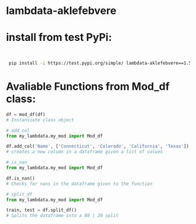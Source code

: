# lambdata-aklefebvere

# install from test PyPi:

```sh


 pip install -i https://test.pypi.org/simple/ lambdata-aklefebvere==1.5

 ```


# Avaliable Functions from Mod_df class:
```py
df = mod_df(df)
# Instansiate class object
```

 ```py
 # add_col
 from my_lambdata.my_mod import Mod_df

 df.add_col('Name', ['Connecticut', 'Colorado', 'California', 'Texas'])
 # creates a new column in a dataframe given a list of values
 ```

 ```py
 # is_nan
 from my_lambdata.my_mod import Mod_df

 df.is_nan()
 # Checks for nans in the dataframe given to the function
 ```

 ```py
 # split_df
 from my_lambdata.my_mod import Mod_df

 train, test = df.split_df()
 # Splits the dataframe into a 80 | 20 split
 ```